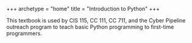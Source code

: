 +++
archetype = "home"
title = "Introduction to Python"
+++

This textbook is used by CIS 115, CC 111, CC 711, and the Cyber Pipeline outreach program to teach basic Python programming to first-time programmers. 